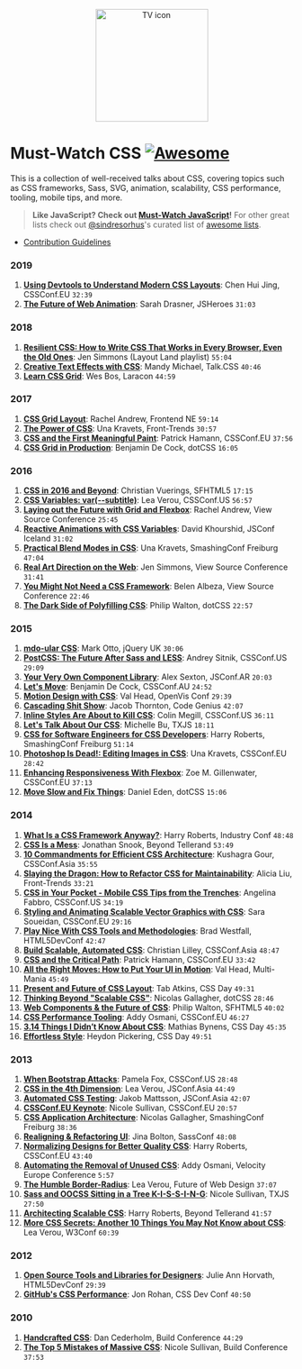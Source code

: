 <p align="center">
  <img src="https://rawgit.com/AllThingsSmitty/must-watch-css/master/media/logo.svg" width="200" alt="TV icon">
</p>

# Must-Watch CSS [![Awesome](https://cdn.rawgit.com/sindresorhus/awesome/d7305f38d29fed78fa85652e3a63e154dd8e8829/media/badge.svg)](https://github.com/sindresorhus/awesome)

This is a collection of well-received talks about CSS, covering topics such as CSS frameworks, Sass, SVG, animation, scalability, CSS performance, tooling, mobile tips, and more.

> **Like JavaScript? Check out [Must-Watch JavaScript](https://github.com/AllThingsSmitty/must-watch-javascript)!** For other great lists check out [@sindresorhus](https://github.com/sindresorhus/)'s curated list of [awesome lists](https://github.com/sindresorhus/awesome/).


* [Contribution Guidelines](CONTRIBUTING.md)


### 2019

1. [**Using Devtools to Understand Modern CSS Layouts**](https://www.youtube.com/watch?v=ZRtzk0371tk): Chen Hui Jing, CSSConf.EU  `32:39`
1. [**The Future of Web Animation**](https://www.youtube.com/watch?v=hjgni3dXcVE): Sarah Drasner, JSHeroes `31:03`


### 2018

1. [**Resilient CSS: How to Write CSS That Works in Every Browser, Even the Old Ones**](https://hacks.mozilla.org/2018/03/how-to-write-css-that-works-in-every-browser-even-the-old-ones/): Jen Simmons (Layout Land playlist) `55:04`
1. [**Creative Text Effects with CSS**](https://www.youtube.com/watch?v=9EU7urOl1LE): Mandy Michael, Talk.CSS `40:46`
1. [**Learn CSS Grid**](https://www.youtube.com/watch?v=DCZdCKjnBCs&list=PLUS3uVC08ZaqVEGFkl_dS_3FUzILkOIzA): Wes Bos, Laracon `44:59`


### 2017

1. [**CSS Grid Layout**](https://www.youtube.com/watch?v=N5Lt1SLqBmQ&list=PLUS3uVC08ZaqVEGFkl_dS_3FUzILkOIzA): Rachel Andrew, Frontend NE `59:14`
1. [**The Power of CSS**](https://www.youtube.com/watch?v=IRI1H5tyEAo&list=PLUS3uVC08ZaqVEGFkl_dS_3FUzILkOIzA): Una Kravets, Front-Trends `30:57`
1. [**CSS and the First Meaningful Paint**](https://www.youtube.com/watch?v=4pQ2byAoIX0&list=PLUS3uVC08ZaqVEGFkl_dS_3FUzILkOIzA): Patrick Hamann, CSSConf.EU `37:56`
1. [**CSS Grid in Production**](https://www.youtube.com/watch?v=_BCiiE31D5M&list=PLUS3uVC08ZaqVEGFkl_dS_3FUzILkOIzA): Benjamin De Cock, dotCSS `16:05`


### 2016

1. [**CSS in 2016 and Beyond**](https://www.youtube.com/watch?v=9AG35HCBpo4&list=PLUS3uVC08ZaqVEGFkl_dS_3FUzILkOIzA): Christian Vuerings, SFHTML5 `17:15`
1. [**CSS Variables: var(--subtitle)**](https://www.youtube.com/watch?v=2an6-WVPuJU&list=PLUS3uVC08ZaqVEGFkl_dS_3FUzILkOIzA): Lea Verou, CSSConf.US `56:57`
1. [**Laying out the Future with Grid and Flexbox**](https://www.youtube.com/watch?v=ibeF6rbzD70&list=PLUS3uVC08ZaqVEGFkl_dS_3FUzILkOIzA): Rachel Andrew, View Source Conference `25:45`
1. [**Reactive Animations with CSS Variables**](https://www.youtube.com/watch?v=lTCukb6Zn3g&list=PLUS3uVC08ZaqVEGFkl_dS_3FUzILkOIzA): David Khourshid, JSConf Iceland `31:02`
1. [**Practical Blend Modes in CSS**](https://vimeo.com/184235576): Una Kravets, SmashingConf Freiburg `47:04`
1. [**Real Art Direction on the Web**](https://www.youtube.com/watch?v=5Z7lSSMwRgo&list=PLUS3uVC08ZaqVEGFkl_dS_3FUzILkOIzA): Jen Simmons, View Source Conference `31:41`
1. [**You Might Not Need a CSS Framework**](https://www.youtube.com/watch?v=5FdHqVDlXu0&list=PLUS3uVC08ZaqVEGFkl_dS_3FUzILkOIzA): Belen Albeza, View Source Conference `22:46`
1. [**The Dark Side of Polyfilling CSS**](https://www.youtube.com/watch?v=ZskP7cvj3WA&list=PLUS3uVC08ZaqVEGFkl_dS_3FUzILkOIzA): Philip Walton, dotCSS `22:57`


### 2015
1. [**mdo-ular CSS**](http://jqueryuk.com/2015/videos.php?s=mdo-ular-css): Mark Otto, jQuery UK `30:06`
1. [**PostCSS: The Future After Sass and LESS**](https://www.youtube.com/watch?v=1yUFTrAxTzg&list=PLUS3uVC08ZaqVEGFkl_dS_3FUzILkOIzA): Andrey Sitnik, CSSConf.US `29:09`
1. [**Your Very Own Component Library**](https://www.youtube.com/watch?v=zSYo7m5kGHQ&list=PLUS3uVC08ZaqVEGFkl_dS_3FUzILkOIzA): Alex Sexton, JSConf.AR `20:03`
1. [**Let's Move**](https://www.youtube.com/watch?v=J6wUmQDQBkw&list=PLUS3uVC08ZaqVEGFkl_dS_3FUzILkOIzA): Benjamin De Cock, CSSConf.AU `24:52`
1. [**Motion Design with CSS**](https://www.youtube.com/watch?v=TjsXqt-UxLo&list=PLUS3uVC08ZaqVEGFkl_dS_3FUzILkOIzA): Val Head, OpenVis Conf `29:39`
1. [**Cascading Shit Show**](https://www.youtube.com/watch?v=iniwPUEbPUM&list=PLUS3uVC08ZaqVEGFkl_dS_3FUzILkOIzA): Jacob Thornton, Code Genius `42:07`
1. [**Inline Styles Are About to Kill CSS**](https://www.youtube.com/watch?v=NoaxsCi13yQ&list=PLUS3uVC08ZaqVEGFkl_dS_3FUzILkOIzA): Colin Megill, CSSConf.US `36:11`
1. [**Let's Talk About Our CSS**](https://www.youtube.com/watch?v=NHpSmJrEvRQ&list=PLUS3uVC08ZaqVEGFkl_dS_3FUzILkOIzA): Michelle Bu, TXJS `18:11`
1. [**CSS for Software Engineers for CSS Developers**](https://vimeo.com/140641366): Harry Roberts, SmashingConf Freiburg `51:14`
1. [**Photoshop Is Dead!: Editing Images in CSS**](https://www.youtube.com/watch?v=LY65F2e4B5w&list=PLUS3uVC08ZaqVEGFkl_dS_3FUzILkOIzA): Una Kravets, CSSConf.EU `28:42`
1. [**Enhancing Responsiveness With Flexbox**](https://www.youtube.com/watch?v=_98SE8WUvLk&index=10&list=PL37ZVnwpeshHoV6GgvG9WWAP6rjnEdAs9): Zoe M. Gillenwater, CSSConf.EU `37:13`
1. [**Move Slow and Fix Things**](https://www.youtube.com/watch?v=zmjfh099zYg&list=PLUS3uVC08ZaqVEGFkl_dS_3FUzILkOIzA): Daniel Eden, dotCSS `15:06`


### 2014

1. [**What Is a CSS Framework Anyway?**](https://vimeo.com/95734680): Harry Roberts, Industry Conf `48:48`
1. [**CSS Is a Mess**](https://vimeo.com/99877232): Jonathan Snook, Beyond Tellerand `53:49`
1. [**10 Commandments for Efficient CSS Architecture**](https://www.youtube.com/watch?v=FYcu-wWrNqo&list=PLUS3uVC08ZaqVEGFkl_dS_3FUzILkOIzA): Kushagra Gour, CSSConf.Asia `35:55`
1. [**Slaying the Dragon: How to Refactor CSS for Maintainability**](https://vimeo.com/100501790): Alicia Liu, Front-Trends `33:21`
1. [**CSS in Your Pocket - Mobile CSS Tips from the Trenches**](https://www.youtube.com/watch?v=vBHt61yDO9U&list=PLUS3uVC08ZaqVEGFkl_dS_3FUzILkOIzA): Angelina Fabbro, CSSConf.US `34:19`
1. [**Styling and Animating Scalable Vector Graphics with CSS**](https://www.youtube.com/watch?v=lf7L8X6ZBu8&list=PLUS3uVC08ZaqVEGFkl_dS_3FUzILkOIzA): Sara Soueidan, CSSConf.EU `29:16`
1. [**Play Nice With CSS Tools and Methodologies**](https://www.youtube.com/watch?v=-bZSTMLqf8Q&list=PLUS3uVC08ZaqVEGFkl_dS_3FUzILkOIzA): Brad Westfall, HTML5DevConf `42:47`
1. [**Build Scalable, Automated CSS**](https://www.youtube.com/watch?v=Tk_0qYEFtAY&list=PLUS3uVC08ZaqVEGFkl_dS_3FUzILkOIzA): Christian Lilley, CSSConf.Asia `48:47`
1. [**CSS and the Critical Path**](https://www.youtube.com/watch?v=_0Fk85to6hA&list=PLUS3uVC08ZaqVEGFkl_dS_3FUzILkOIzA): Patrick Hamann, CSSConf.EU `33:42`
1. [**All the Right Moves: How to Put Your UI in Motion**](http://new.livestream.com/accounts/6779986/events/2928486/videos/51426837): Val Head, Multi-Mania `45:49`
1. [**Present and Future of CSS Layout**](https://vimeo.com/98746172): Tab Atkins, CSS Day `49:31`
1. [**Thinking Beyond "Scalable CSS"**](https://www.youtube.com/watch?v=L8w3v9m6G04&list=PLUS3uVC08ZaqVEGFkl_dS_3FUzILkOIzA): Nicolas Gallagher, dotCSS `28:46`
1. [**Web Components & the Future of CSS**](https://www.youtube.com/watch?v=QHxrr6Q82yI&list=PLUS3uVC08ZaqVEGFkl_dS_3FUzILkOIzA): Philip Walton, SFHTML5 `40:02`
1. [**CSS Performance Tooling**](https://www.youtube.com/watch?v=FEs2jgZBaQA&list=PLUS3uVC08ZaqVEGFkl_dS_3FUzILkOIzA): Addy Osmani, CSSConf.EU `46:27`
1. [**3.14 Things I Didn’t Know About CSS**](https://vimeo.com/100264064): Mathias Bynens, CSS Day `45:35`
1. [**Effortless Style**](http://vimeo.com/101718785): Heydon Pickering, CSS Day `49:51`


### 2013

1. [**When Bootstrap Attacks**](https://www.youtube.com/watch?v=xbpnqbM6cRk&list=PLUS3uVC08ZaqVEGFkl_dS_3FUzILkOIzA): Pamela Fox, CSSConf.US `28:48`
1. [**CSS in the 4th Dimension**](https://www.youtube.com/watch?v=NTJUFQmHbvc&list=PLUS3uVC08ZaqVEGFkl_dS_3FUzILkOIzA): Lea Verou, JSConf.Asia `44:49`
1. [**Automated CSS Testing**](https://www.youtube.com/watch?v=2PU6JX4S7zI&list=PLUS3uVC08ZaqVEGFkl_dS_3FUzILkOIzA): Jakob Mattsson, JSConf.Asia `42:07`
1. [**CSSConf.EU Keynote**](https://www.youtube.com/watch?v=ue-Z_HxS3cc&list=PLUS3uVC08ZaqVEGFkl_dS_3FUzILkOIzA): Nicole Sullivan, CSSConf.EU `20:57`
1. [**CSS Application Architecture**](https://vimeo.com/74359951): Nicolas Gallagher, SmashingConf Freiburg `38:36`
1. [**Realigning & Refactoring UI**](https://www.youtube.com/watch?v=I82ytAWxzrI&list=PLUS3uVC08ZaqVEGFkl_dS_3FUzILkOIzA): Jina Bolton, SassConf `48:08`
1. [**Normalizing Designs for Better Quality CSS**](https://www.youtube.com/watch?v=ldx4ZFxMEeo&list=PLUS3uVC08ZaqVEGFkl_dS_3FUzILkOIzA): Harry Roberts, CSSConf.EU `43:40`
1. [**Automating the Removal of Unused CSS**](https://www.youtube.com/watch?v=833xr1MyE30&list=PLUS3uVC08ZaqVEGFkl_dS_3FUzILkOIzA): Addy Osmani, Velocity Europe Conference `5:57`
1. [**The Humble Border-Radius**](https://www.youtube.com/watch?v=2iFw2GCOPj0&list=PLUS3uVC08ZaqVEGFkl_dS_3FUzILkOIzA): Lea Verou, Future of Web Design `37:07`
1. [**Sass and OOCSS Sitting in a Tree K-I-S-S-I-N-G**](https://vimeo.com/66039168): Nicole Sullivan, TXJS `27:50`
1. [**Architecting Scalable CSS**](https://vimeo.com/70041549): Harry Roberts, Beyond Tellerand `41:57`
1. [**More CSS Secrets: Another 10 Things You May Not Know about CSS**](https://www.youtube.com/watch?v=3ikye7Qc7Ak&list=PLUS3uVC08ZaqVEGFkl_dS_3FUzILkOIzA): Lea Verou, W3Conf `60:39`


### 2012

1. [**Open Source Tools and Libraries for Designers**](https://www.youtube.com/watch?v=hFdbE6T9QGc&list=PLUS3uVC08ZaqVEGFkl_dS_3FUzILkOIzA): Julie Ann Horvath, HTML5DevConf `29:39`
1. [**GitHub's CSS Performance**](https://vimeo.com/54990931): Jon Rohan, CSS Dev Conf `40:50`


### 2010

1. [**Handcrafted CSS**](https://vimeo.com/17091905): Dan Cederholm, Build Conference `44:29`
1. [**The Top 5 Mistakes of Massive CSS**](https://www.youtube.com/watch?v=j6sAm7CLoCQ): Nicole Sullivan, Build Conference `37:53`
